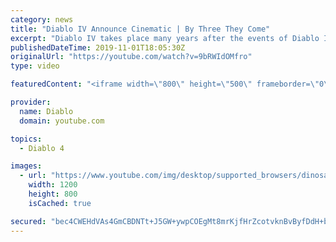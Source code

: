 ```yaml
---
category: news
title: "Diablo IV Announce Cinematic | By Three They Come"
excerpt: "Diablo IV takes place many years after the events of Diablo III, after millions have been slaughtered by the actions of the High ..."
publishedDateTime: 2019-11-01T18:05:30Z
originalUrl: "https://youtube.com/watch?v=9bRWIdOMfro"
type: video

featuredContent: "<iframe width=\"800\" height=\"500\" frameborder=\"0\" src=\"https://www.youtube.com/embed/9bRWIdOMfro\" allow=\"accelerometer; autoplay; encrypted-media; gyroscope; picture-in-picture\" allowfullscreen></iframe>"

provider:
  name: Diablo
  domain: youtube.com

topics:
  - Diablo 4

images:
  - url: "https://www.youtube.com/img/desktop/supported_browsers/dinosaur.png"
    width: 1200
    height: 800
    isCached: true

secured: "bec4CWEHdVAs4GmCBDNTt+J5GW+ywpCOEgMt8mrKjfHrZcotvknBvByfDdH+bOPFCCsHG+y3vy+7gAUVDMX2G7ZMNt5kqULh+2hCRu04GbSMXSBKkdhNVJp86v8nPMZfZRgiUc4hX/rfryfdkMK1o1gzPtxbWPKtBWrLLqVzN7mKYNwWacrP+PofwdBxH3fELITejiGHB1ygsckeD/EQb6PekiCXH6CBv0FrbbZajH8YpUJXgkTrg3bH6KdC4vIPqrJEy3xtluVcy8wUF2EGshJC576pVMODaI40tD0UeSRZqplF7QJBfl+sh1vkdzxWrRBxxy1Cwu6ZaUKWZeYvjeYeE6VxU8iAtYgXybq0JIHkkKvAjnPnTQ61W3roz5ULHCDKr8AbIDL/mqJGO2tnIA==;oie5Iud5QwGg8ydk9vFQKg=="
---
```


